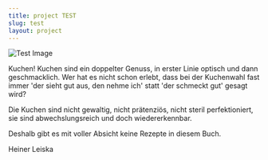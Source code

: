 ```yaml
---
title: project TEST
slug: test
layout: project
---
```


![Test Image](https://www.leiska.de/img/uploads/01_LEISKA_3276-02.jpg "a title")

Kuchen! Kuchen sind ein doppelter Genuss, in erster Linie optisch und dann geschmacklich. Wer hat es nicht schon erlebt, dass bei der Kuchenwahl fast immer 'der sieht gut aus, den nehme ich' statt 'der schmeckt gut' gesagt wird?
  
Die Kuchen sind nicht gewaltig, nicht prätenziös, nicht steril perfektioniert, sie sind abwechslungsreich und doch wiedererkennbar.
  
Deshalb gibt es mit voller Absicht keine Rezepte in diesem Buch.
  
Heiner Leiska

